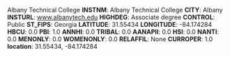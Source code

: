 
Albany Technical College
**INSTNM**: Albany Technical College 
**CITY**: Albany 
**INSTURL**: www.albanytech.edu 
**HIGHDEG**: Associate degree 
**CONTROL**: Public 
**ST_FIPS**: Georgia 
**LATITUDE**: 31.55434 
**LONGITUDE**: -84.174284 
**HBCU**: 0.0 
**PBI**: 1.0 
**ANNHI**: 0.0 
**TRIBAL**: 0.0 
**AANAPII**: 0.0 
**HSI**: 0.0 
**NANTI**: 0.0 
**MENONLY**: 0.0 
**WOMENONLY**: 0.0 
**RELAFFIL**: None 
**CURROPER**: 1.0 
**location**: 31.55434, -84.174284 